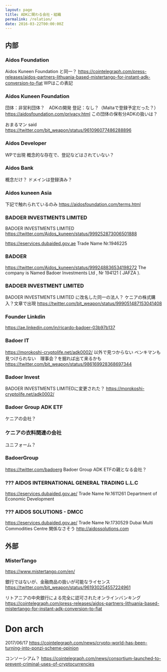 ```yaml
---
layout: page
title: ADKに関わる会社・組織
permalink: /relation/
date: 2016-03-22T00:00:00Z
---
```


<!-- TODO 図が必要？ -->

## 内部

### Aidos Foundation
Aidos Kuneen Foundation と同一？
https://cointelegraph.com/press-releases/aidos-partners-lithuania-based-mistertango-for-instant-adk-conversion-to-fiat
WPはこの表記

### Aidos Kuneen Foundation
団体：非営利団体？　ADKの開発
登記：なし？（Maltaで登録予定だった？）
https://aidosfoundation.com/privacy.html
この団体の保有分ADKの扱いは？

おまるマン said
https://twitter.com/bit_weapon/status/961096077486288896

### Aidos Developer
WPで出現
概念的な存在で、登記などはされていない？

### Aidos Bank
概念だけ？
ドメインは登録済み？

### Aidos kuneen Asia
下記で触れられているのみ
https://aidosfoundation.com/terms.html

### BADOER INVESTMENTS LIMITED
BADOER INVESTMENTS LIMITED
https://twitter.com/Aidos_kuneen/status/999252873006501888

https://eservices.dubaided.gov.ae
Trade Name Nr.1946225

### BADOER
https://twitter.com/Aidos_kuneen/status/999248836534198272
The company is Named Badoer Investments Ltd , Nr 194121 ( JAFZA ).  

### BADOER INVESTMENT LIMITED
BADOER INVESTMENTS LIMITED に改名した同一の法人？
ケニアの株式購入？文章で出現
https://twitter.com/bit_weapon/status/999051487153041408

### Founder Linkdin
https://ae.linkedin.com/in/ricardo-badoer-03b97b137

### Badoer IT
https://morokoshi-cryptolife.net/adk0002/
以外で見つからない
ベンキマンも見つけられない　理事会？を掘れば出て来るかも
https://twitter.com/bit_weapon/status/986169928368697344

### Badoer Invest
BADOER INVESTMENTS LIMITEDに変更された？
https://morokoshi-cryptolife.net/adk0002/

### Badoer Group ADK ETF
ケニアの会社？

### ケニアの衣料関連の会社
ユニフォーム？

### BadoerGroup
https://twitter.com/badoerg
Badoer Group ADK ETFの親となる会社？

### ??? AIDOS INTERNATIONAL GENERAL TRADING L.L.C
https://eservices.dubaided.gov.ae/
Trade Name Nr.1611261
Department of Economic Development

### ??? AIDOS SOLUTIONS - DMCC
https://eservices.dubaided.gov.ae/
Trade Name Nr.1730529
Dubai Multi Commodities Centre
関係なさそう http://aidossolutions.com

## 外部

### MisterTango
https://www.mistertango.com/en/

銀行ではないが、金融商品の扱いが可能なライセンス
https://twitter.com/bit_weapon/status/961930254557224961

リトアニアの中央銀行による完全に認可されたオンラインバンキング
https://cointelegraph.com/press-releases/aidos-partners-lithuania-based-mistertango-for-instant-adk-conversion-to-fiat

# Don arch
2017/06/17
https://cointelegraph.com/news/crypto-world-has-been-turning-into-ponzi-scheme-opinion

コンソーシアム？
https://cointelegraph.com/news/consortium-launched-to-prevent-criminal-uses-of-cryptocurrencies
